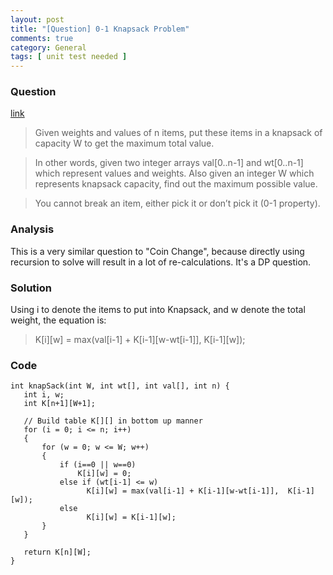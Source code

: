 ```yaml
---
layout: post
title: "[Question] 0-1 Knapsack Problem"
comments: true
category: General
tags: [ unit test needed ]
---
```


### Question 

[link](http://www.geeksforgeeks.org/dynamic-programming-set-10-0-1-knapsack-problem/)

> Given weights and values of n items, put these items in a knapsack of capacity W to get the maximum total value. 

> In other words, given two integer arrays val[0..n-1] and wt[0..n-1] which represent values and weights. Also given an integer W which represents knapsack capacity, find out the maximum possible value. 

> You cannot break an item, either pick it or don’t pick it (0-1 property). 

### Analysis

This is a very similar question to "Coin Change", because directly using recursion to solve will result in a lot of re-calculations. It's a DP question. 

### Solution

Using i to denote the items to put into Knapsack, and w denote the total weight, the equation is: 

> K[i][w] = max(val[i-1] + K[i-1][w-wt[i-1]],  K[i-1][w]);

### Code

    int knapSack(int W, int wt[], int val[], int n) {
       int i, w;
       int K[n+1][W+1];

       // Build table K[][] in bottom up manner
       for (i = 0; i <= n; i++)
       {
           for (w = 0; w <= W; w++)
           {
               if (i==0 || w==0)
                   K[i][w] = 0;
               else if (wt[i-1] <= w)
                     K[i][w] = max(val[i-1] + K[i-1][w-wt[i-1]],  K[i-1][w]);
               else
                     K[i][w] = K[i-1][w];
           }
       }

       return K[n][W];
    }
